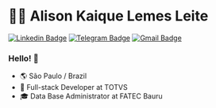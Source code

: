 # 👨‍💻 Alison Kaique Lemes Leite

[![Linkedin Badge](https://img.shields.io/badge/-LinkedIn-blue?style=flat-square&logo=Linkedin&logoColor=white&link=https://www.linkedin.com/in/alisonkaique/)](https://www.linkedin.com/in/alisonkaique/)
[![Telegram Badge](https://img.shields.io/badge/-Telegram-1ca0f1?style=flat-square&labelColor=1ca0f1&logo=telegram&logoColor=white&link=https://t.me/richardolopes)](https://t.me/alisonkaique)
[![Gmail Badge](https://img.shields.io/badge/-Gmail-c14438?style=flat-square&logo=Gmail&logoColor=white&link=mailto:alisonkaique@gmail.com)](mailto:alisonkaique@gmail.com)

### Hello! 👋

- 🌎 São Paulo / Brazil
- 💼 Full-stack Developer at TOTVS
- 🎓 Data Base Administrator at FATEC Bauru
